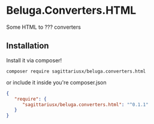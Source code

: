 # Beluga.Converters.HTML

Some HTML to ??? converters

## Installation

Install it via composer!

```shell
composer require sagittariusx/beluga.converters.html
```

or include it inside you're composer.json

```json
{
   "require": {
      "sagittariusx/beluga.converters.html": "^0.1.1"
   }
}
```

